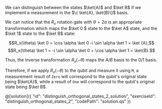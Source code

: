 We can distinguish between the states $\ket{A}$ and $\ket B$ if we implement a measurement in the $\{ \ket{A}, \ket{B}\}$ basis.

We can notice that the $R_x$ rotation gate with $\theta = 2 \alpha$ is an appropriate transformation which maps the $\ket 0 $ state to the $\ket A$ state, and the $\ket 1$ state to the $\ket B$ state:

$$R_x(\theta) \ket 0 = \cos \alpha \ket 0 -i \sin \alpha \ket 1 = \ket {A},$$
$$R_x(\theta) \ket 1 = -i \sin \alpha \ket 0 + \cos \alpha \ket 1 = \ket{B}.$$

Thus, the inverse transformation $R_x(-\theta)$ maps the $A/B$ basis to the $0/1$ basis.

Therefore, if we apply $R_x(-\theta)$ to the qubit and measure it using `M`, a measurement result of `Zero` will correspond to the qubit's original state being $\ket{A}$, while a result of `One` will correspond to the qubit's original state being $\ket B$.

@[solution]({
    "id": "distinguish_orthogonal_states_2_solution",
    "exerciseId": "distinguish_orthogonal_states_2",
    "codePath": "solution.qs"
})

